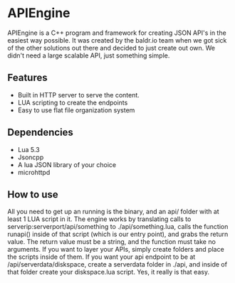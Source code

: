 # APIEngine
APIEngine is a C++ program and framework for creating JSON API's in the easiest way possible.  It was created by the baldr.io team when we got sick of the other solutions out there and decided to just create out own.  We didn't need a large scalable API, just something simple.

## Features
* Built in HTTP server to serve the content.
* LUA scripting to create the endpoints
* Easy to use flat file organization system

## Dependencies
* Lua 5.3
* Jsoncpp
* A lua JSON library of your choice
* microhttpd

## How to use
All you need to get up an running is the binary, and an api/ folder with at least 1 LUA script in it.  The engine works by translating calls to serverip:serverport/api/something to ./api/something.lua, calls the function runapi() inside of that script (which is our entry point), and grabs the return value.  The return value must be a string, and the function must take no arguments.  If you want to layer your APIs, simply create folders and place the scripts inside of them.  If you want your api endpoint to be at /api/serverdata/diskspace, create a serverdata folder in ./api, and inside of that folder create your diskspace.lua script. Yes, it really is that easy.
